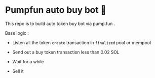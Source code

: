 # Pumpfun auto buy bot 💊

This repo is to build auto token buy bot via pump.fun . 

Base logic :

- Listen all the token `create` transaction in `finalized` pool or mempool

- Send out a buy token transaction less than 0.02 SOL

- Wait for a while 

- Sell it 

